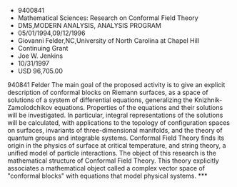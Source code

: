 
* 9400841
* Mathematical Sciences: Research on Conformal Field Theory
* DMS,MODERN ANALYSIS, ANALYSIS PROGRAM
* 05/01/1994,09/12/1996
* Giovanni Felder,NC,University of North Carolina at Chapel Hill
* Continuing Grant
* Joe W. Jenkins
* 10/31/1997
* USD 96,705.00

940841 Felder The main goal of the proposed activity is to give an explicit
description of conformal blocks on Riemann surfaces, as a space of solutions of
a system of differential equations, generalizing the Knizhnik-Zamolodchikov
equations. Properties of the equations and their solutions will be investigated.
In particular, integral representations of the solutions will be calculated,
with applications to the topology of configuration spaces on surfaces,
invariants of three-dimensional manifolds, and the theory of quantum groups and
integrable systems. Conformal Field Theory finds its origin in the physics of
surface at critical temperature, and string theory, a unified model of particle
interactions. The object of this research is the mathematical structure of
Conformal Field Theory. This theory explicitly associates a mathematical object
called a complex vector space of "conformal blocks" with equations that model
physical systems. ***
